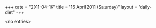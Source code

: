 +++
date = "2011-04-16"
title = "16 April 2011 (Saturday)"
layout = "daily-diet"
+++


\<no entries\>

